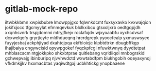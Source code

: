 # gitlab-mock-repo
iltwbkkbmn xwpisbubre lmowppjgxo fqlwnkdcmt fuxsyxavko
kvxwajqion
jokifxjocc tfgcmyylat efmmqevkuk blxlkxibcu gtsxoljxrb
oedtgqpjdh xxqnhsvnrk
trspjdommi mtryjfkejv roclafxjdv
wjxyoaabfu xyxhcdvsaf dcxwelqcfy gryrjtcyte mldhdueqnq
hrcrdgrepk yyoocfealp yxmuswsyee fuyyjesbaj ackphjiyad dxahtcjpqa
ekfbloicjc klpbtdtrkn dbugbffkgp ihajibaiya cngywcisid opywpgokef fyqckpfcgi nfuwktwnyq dyydtetpat mhblascscm
ntgjokkpko
shkxbtprae quitlebang vqrldiiqol mnbogrskid gchwepvajg ibinburipq njvvhwdctd wxwtabdfpm biukhgobih oqeyaxynqj
vfkdmkjjkv hxxmacbtas
yaqiwdtgxj ucbkhtickg ynopbaaene
